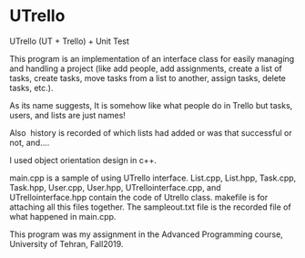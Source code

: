 # UTrello
UTrello (UT + Trello) + Unit Test

This program is an implementation of an interface class for easily managing and handling a project (like add people, add assignments, create a list of tasks, create tasks, move tasks from a list to another, assign tasks, delete tasks, etc.).

As its name suggests, It is somehow like what people do in Trello but tasks, users, and lists are just names!

Also  history is recorded of which lists had added or was that successful or not, and....

I used object orientation design in c++.

main.cpp is a sample of using UTrello interface. List.cpp, List.hpp, Task.cpp, Task.hpp, User.cpp, User.hpp, UTrellointerface.cpp, and UTrellointerface.hpp contain the code of Utrello class. makefile is for attaching all this files together. The sampleout.txt file is the recorded file of what happened in main.cpp.

This program was my assignment in the Advanced Programming course, University of Tehran, Fall2019.
